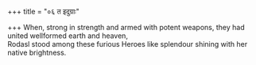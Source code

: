 +++
title = "०६ त इदुग्राः"

+++
When, strong in strength and armed with potent weapons, they had united wellformed earth and heaven,  
     Rodasl stood among these furious Heroes like splendour shining with her native brightness.